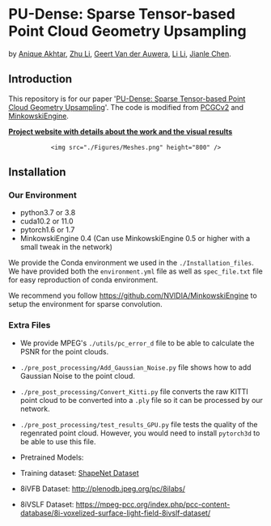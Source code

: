 # PU-Dense: Sparse Tensor-based Point Cloud Geometry Upsampling

by [Anique Akhtar](https://aniqueakhtar.github.io/), [Zhu Li](http://l.web.umkc.edu/lizhu/), [Geert Van der Auwera](https://www.linkedin.com/in/geertvanderauwera/), [Li Li](http://staff.ustc.edu.cn/~lilimao/), [Jianle Chen](https://www.linkedin.com/in/jianle-chen-63b9682b/).

## Introduction

This repository is for our paper '[PU-Dense: Sparse Tensor-based Point Cloud Geometry Upsampling](https://aniqueakhtar.github.io/publications/PU-Dense/)'. The code is modified from [PCGCv2](https://github.com/NJUVISION/PCGCv2) and [MinkowskiEngine](https://github.com/NVIDIA/MinkowskiEngine).

**[Project website with details about the work and the visual results](https://aniqueakhtar.github.io/publications/PU-Dense/)**

<center>

	<img src="./Figures/Meshes.png" height="800" />
	
</center>

## Installation

### Our Environment
- python3.7 or 3.8
- cuda10.2 or 11.0
- pytorch1.6 or 1.7
- MinkowskiEngine 0.4  (Can use MinkowskiEngine 0.5 or higher with a small tweak in the network)

We provide the Conda environment we used in the `./Installation_files`. We have provided both the `environment.yml` file as well as `spec_file.txt` file for easy reproduction of conda environment.

We recommend you follow https://github.com/NVIDIA/MinkowskiEngine to setup the environment for sparse convolution.

### Extra Files
- We provide MPEG's `./utils/pc_error_d` file to be able to calculate the PSNR for the point clouds.
- `./pre_post_processing/Add_Gaussian_Noise.py` file shows how to add Gaussian Noise to the point cloud.
- `./pre_post_processing/Convert_Kitti.py` file converts the raw KITTI point cloud to be converted into a `.ply` file so it can be processed by our network.
- `./pre_post_processing/test_results_GPU.py` file tests the quality of the regenrated point cloud. However, you would need to install `pytorch3d` to be able to use this file.

- Pretrained Models: 
- Training dataset: [ShapeNet Dataset]()
- 8iVFB Dataset: http://plenodb.jpeg.org/pc/8ilabs/
- 8iVSLF Dataset: https://mpeg-pcc.org/index.php/pcc-content-database/8i-voxelized-surface-light-field-8ivslf-dataset/